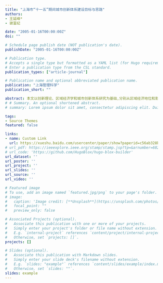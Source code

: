 ```yaml
---
title: "上海市“十一五”期间城市创新体系建设目标与思路"
authors:
- 王延峰*
- 谢富纪

date: "2005-01-16T00:00:00Z"
doi: ""

# Schedule page publish date (NOT publication's date).
publishDate: "2005-01-16T00:00:00Z"

# Publication type.
# Accepts a single type but formatted as a YAML list (for Hugo requirements).
# Enter a publication type from the CSL standard.
publication_types: ["article-journal"]

# Publication name and optional abbreviated publication name.
publication: "上海管理科学"
publication_short: ""

abstract: 本文以创新理论、区域经济学和城市创新体系研究为基础,分别从区域经济地位和影响城市创新体系的主要因素出发,研究了上海城市创新体系具备的基础和条件,并对上海即将到来的"十一五"期间建设和完善城市创新体系提出了建议.
# # Summary. An optional shortened abstract.
# summary: Lorem ipsum dolor sit amet, consectetur adipiscing elit. Duis posuere tellus ac convallis placerat. Proin tincidunt magna sed ex sollicitudin condimentum.

tags:
- Source Themes
featured: false

links:
- name: Custom Link
  url: https://xueshu.baidu.com/usercenter/paper/show?paperid=c56ab328bc1d0ea90fff9a636ef129ff&site=xueshu_se
# url_pdf: https://ieeexplore.ieee.org/stamp/stamp.jsp?tp=&arnumber=6824174
# url_code: 'https://github.com/HugoBlox/hugo-blox-builder'
url_dataset: ''
url_poster: ''
url_project: ''
url_slides: ''
url_source: ''
url_video: ''

# Featured image
# To use, add an image named `featured.jpg/png` to your page's folder. 
# image:
#   caption: 'Image credit: [**Unsplash**](https://unsplash.com/photos/s9CC2SKySJM)'
#   focal_point: ""
#   preview_only: false

# Associated Projects (optional).
#   Associate this publication with one or more of your projects.
#   Simply enter your project's folder or file name without extension.
#   E.g. `internal-project` references `content/project/internal-project/index.md`.
#   Otherwise, set `projects: []`.
projects: []

# Slides (optional).
#   Associate this publication with Markdown slides.
#   Simply enter your slide deck's filename without extension.
#   E.g. `slides: "example"` references `content/slides/example/index.md`.
#   Otherwise, set `slides: ""`.
slides: example
---
```

